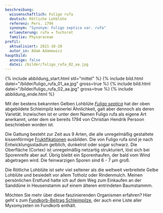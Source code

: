 ```yaml
---
beschreibung:
  wissenschaftlich: Fuligo rufa
  deutsch: Rötliche Lohblüte
  referenz: Pers. 1794
  synonym: "Synonym: Fuligo septica var. rufa"
  erlaeuterung: rufa = fuchsrot
  familie: Physaraceae
profil:
  aktualisiert: 2021-10-28
  autor_in: Adam Adamowicz
hauptbild:
  anzeige: false
  datei: /bilder/fuligo_rufa_02_aa.jpg
---
```

{% include abbildung_start.html stil="mittel" %}
{% include bild.html datei="/bilder/fuligo_rufa_01_aa.jpg" gross=true %}
{% include bild.html datei="/bilder/fuligo_rufa_02_aa.jpg" gross=true %}
{% include abbildung_ende.html %}

Mit der bestens bekannten Gelben Lohblüte *[Fuligo septica](/pilze/fuligo-septica-gelbe-lohblüte)* hat der oben abgebildete Schleimpilz keinerlei Ähnlichkeit, galt aber dennoch als deren Varietät. Inzwischen ist er unter dem Namen Fuligo rufa als eigene Art anerkannt, unter dem sie bereits 1794 von Christian Hendrik Persoon beschrieben worden ist.

Die Gattung besteht zur Zeit aus 9 Arten, die alle unregelmäßig gestaltete kissenförmige [Fruktifikationen](Fruktifikation "Glossar") ausbilden. Die von Fuligo rufa sind je nach Entwicklungsstadium gelblich, dunkelrot oder sogar schwarz. Die Oberfläche (Cortex) ist unregelmäßig netzartig strukturiert, löst sich bei Sporenreife aber auf. Übrig bleibt ein Sporenhaufen, der bald vom Wind abgetragen wird. Die feinwarzigen Sporen sind 6 - 7 µm groß.

Die Rötliche Lohblüte ist sehr viel seltener als die weltweit verbreitete Gelbe Lohblüte und besiedelt vor allem Totholz oder Rindenmulch. Meinen persönlichen Erstfund hatte ich auf dem Weg zum Einkaufen an der Sanddüne in Heusenstamm auf einem älteren entrindeten Baumstammm.

Möchten Sie mehr über diese faszinierenden Organismen erfahren? Hier geht´s zum [Fundkorb-Beitrag Schleimpilze](/verwandt/schleimpilze-myxomyzeten), der auch eine Liste aller Myxomyzeten im Fundkorb enthält.